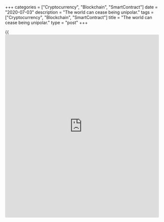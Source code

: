+++
categories = ["Cryptocurrency", "Blockchain", "SmartContract"]
date = "2020-07-03"
description = "The world can cease being unipolar."
tags = ["Cryptocurrency", "Blockchain", "SmartContract"]
title = "The world can cease being unipolar."
type = "post"
+++

{{<iframe id="large-banner" src="https://www.bounty.group/#slide=19.0" width="100%" height="600" scrolling="no" style="border: 0px solid rgb(216, 221, 230); border-radius: 3px;">}}

July 3, 2020

July 3, 2020

Dollar finds his throne shakenDmitri Demidenko

## The U.S. has the worst of both worlds and risks losing its authority

One wave of the pandemic has led the U.S. and the dollar to the throne,
the second wave could knock them off the throne. Yes, the Spanish flu
and the Great Depression, which followed, were far more destructive than
the COVID-19 and the current global recession, due to a greater death
rate and duration. However, the U.S. was governed by the great Franklin
Roosevelt at that time, who knew what he did, unlike the current U.S.
president, Donald Trump, who more and more often looks confused. World
War Two increased the power of those, who did not take part. After the
Second World War, the U.S. has taken over the world, now, it has the
worst of both worlds.

![LiteForex: The world can cease being unipolar.][1]

You should always be prepared that, at any moment, something that you
are not ready for can happen. Just a few months ago, the global
recession seemed not to touch the U.S., as if it had been something
going on in a different world. The U.S. stocks were rallying up, the
U.S. longest economic expansion seemed to last forever. Even the US-
China trade war didn’t cast a shadow of the US GDP outlook. Alas, but
the reality has turned out to be different. US accounts for one-quarter
of total global COVID-19 deaths. Americans remain barred from entering
the EU, the unemployment level is the highest since the post-war period.
On top of that, George Floyd's death revealed a problem of racial
discrimination.

If the further it goes, the worse it gets, one may need to change the
direction. The U.S. may need another president, who won’t act according
to the principle, “I don’t know what I want, but I’ll achieve it
anyway.” Donald Trump has been obsessed with the US stock indexes rally,
which is expected to help him be re-elected, his words often do not make
sense. The White House's mantra-like idea of the V-shaped recovery looks
like a utopia. The U.S. president talks about GDP rebound amid the
increase in the U.S. employment in June, however, it is clear already
now that there will be a drop in July. He praises Jerome Powell,
although the Fed’s chair paints a gloomy outlook for the US economy. The
S&P 500 is growing in both cases, however, the US stock indexes rally is
purely speculative. Once there is something wrong, the US stock market
could crash. With this regard, Trump’s remarks seem to result from
ignorance. But that’s how the world works, the knowledge is the power
for the smart and the abuse for the stupid.

![LiteForex: The world can cease being unipolar.][2]

The flattery of Jerome Powell is unexpected, as, over the past two
years, there has been a strong impression that the U.S. president
doesn’t digest him. After all, if someone cannot digest you, then you
are not eaten. The Fed looks realistic in a gloomy realm of shadows that
risks losing credibility.

![LiteForex: The world can cease being unipolar.][3]

The pandemic will change everything. The world can well cease being
unipolar. Investors would cease focusing on the Fed’s actions, the
dollar would cease playing the central role in the world financial
markets, the US default would cease being something unreal, and Donald
Trump, with his slogan “America is the first”, would go down in [history](https://www.fixpro.org/post/chargeless-historical-data-api-backtesting/)
as the president who witnessed the end of America’s glory days. If you
knew what should happen, you would prepare for it. After all, it also
doesn’t help sometimes.

> \- Why do you need an umbrella? The sun is shining.

>

> \- In case it rains...

>

> \- Oh, by the way, have you put a bulletproof vest on?

>

> \- What for?

>

> \- Just in case there are terrorists…

* * *

P.S. Did you like my article? Share it in social networks: it will be
the best “thank you" :)

Ask me questions and comment below. I’ll be glad to answer your
questions and give necessary explanations.

 **Useful links:**

  * I recommend trying to trade with a reliable broker [here][4]. The system allows you to trade by yourself or copy successful traders from all across the globe.
  * Use my promo-code BLOG for getting deposit bonus 50% on LiteForex platform. Just enter this code in the appropriate field while [depositing][5] your trading account.
  * Telegram channel with high-quality analytics, Forex reviews, training articles, and other useful things for traders <t.me/liteforex>

## Price chart of EURUSD in real time mode

![Dollar finds his throne shaken][6]

The content of this article reflects the author’s opinion and does not
necessarily reflect the official position of LiteForex. The material
published on this page is provided for informational purposes only and
should not be considered as the provision of investment advice for the
purposes of Directive 2004/39/EC.

Rate this article:

{{value}}

( {{count}} {{title}} )

   1. cdn.liteforex.com/cache/uploads/blog_post/chatty-forex/hell-03-07-20.jpg?w=30&s=723a47ab180a1c75e7a8e7334ffffedf
   2. cdn.liteforex.com/cache/uploads/blog_post/chatty-forex/smart-stupid-03-07-20.jpg?w=30&s=e12342930f68cfdd5ba9d0a5796263e8
   3. cdn.liteforex.com/cache/uploads/blog_post/chatty-forex/digest-03-07-20.jpg?w=30&s=bacc5b93a2f69bb966dc65b7c33e818d
   4. my.liteforex.com/?category=chatty-forex&slug=dollar-finds-his-throne-shaken&openPopup=%2Fregistration%2Fpopup&utm_source=blog&utm_medium=article&utm_campaign=bonus
   5. my.liteforex.com/deposit/?category=chatty-forex&slug=dollar-finds-his-throne-shaken&promo_code=BLOG&utm_source=blog&utm_medium=article&utm_campaign=bonus
   6. cdn.liteforex.com/cache/uploads/blog_post/chatty-forex/liteforex-blog-dollar-03-07-20.jpg?q=75&w=1000&s=93950142d8c69036d520f369d4299d93